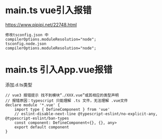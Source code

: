 # main.ts vue引入报错
https://www.pipipi.net/22748.html
```
修改tsconfig.json 中
compilerOptions.moduleResolution="node";
tsconfig.node.json
compilerOptions.moduleResolution="node";
```
# main.ts 引入App.vue报错
添加.d.ts类型
```
// vue3 报错提示 找不到模块“./XXX.vue”或其相应的类型声明
// 报错原因：typescript 只能理解 .ts 文件，无法理解 .vue文件
declare module '*.vue' {
    import type { DefineComponent } from 'vue'
    // eslint-disable-next-line @typescript-eslint/no-explicit-any, @typescript-eslint/ban-types
    const component: DefineComponent<{}, {}, any>
    export default component
}
```
# 